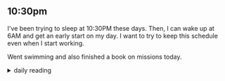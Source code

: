 ## 10:30pm

I've been trying to sleep at 10:30PM these days. Then, I can wake up at 6AM and get an early start on my day. I want to try to keep this schedule even when I start working.

Went swimming and also finished a book on missions today.

<details markdown="1">
<summary>daily reading</summary>

| {{ page.date | date: "%B %-d, %Y" }} |
| :-------------: |
| [1 Sam. 21–22; 1 Cor. 3; Ezek. 1; Ps. 37]({% link _Bible/Bible-year-1.md %}) |
| [BC 7; HC 16-19; CD I: Art. 13-15]({% link _three_forms/three-forms-month-2.md %}) |
| [The Chalcedonian Definition](https://thewestminsterstandard.org/the-chalcedonian-creed/) |

</details>
